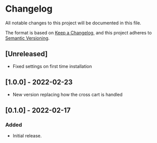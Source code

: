 # Changelog

All notable changes to this project will be documented in this file.

The format is based on [Keep a Changelog](https://keepachangelog.com/en/1.0.0/),
and this project adheres to [Semantic Versioning](https://semver.org/spec/v2.0.0.html).

## [Unreleased]

- Fixed settings on first time installation

## [1.0.0] - 2022-02-23

- New version replacing how the cross cart is handled

## [0.1.0] - 2022-02-17

### Added

- Initial release.
